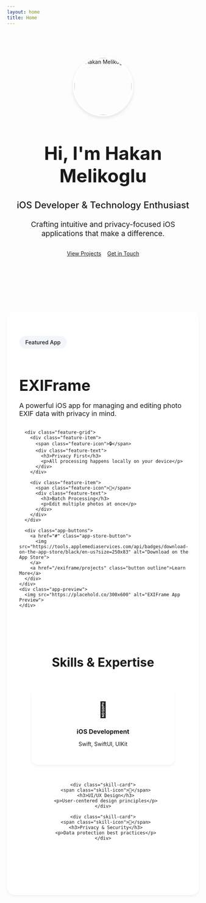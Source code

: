 ```yaml
---
layout: home
title: Home
---
```


<div class="hero-section">
  <div class="hero-content">
    <div class="profile-image">
      <img src="https://github.com/hakanmelikoglu.png" alt="Hakan Melikoglu">
    </div>
    <h1>Hi, I'm Hakan Melikoglu</h1>
    <h2>iOS Developer & Technology Enthusiast</h2>
    <p>Crafting intuitive and privacy-focused iOS applications that make a difference.</p>
    <div class="hero-buttons">
      <a href="/exiframe/projects" class="button primary">View Projects</a>
      <a href="/exiframe/contact" class="button secondary">Get in Touch</a>
    </div>
  </div>
</div>

<div class="featured-app">
  <div class="app-content">
    <div class="app-text">
      <span class="label">Featured App</span>
      <h2>EXIFrame</h2>
      <p>A powerful iOS app for managing and editing photo EXIF data with privacy in mind.</p>
      
      <div class="feature-grid">
        <div class="feature-item">
          <span class="feature-icon">🔒</span>
          <div class="feature-text">
            <h3>Privacy First</h3>
            <p>All processing happens locally on your device</p>
          </div>
        </div>
        
        <div class="feature-item">
          <span class="feature-icon">📸</span>
          <div class="feature-text">
            <h3>Batch Processing</h3>
            <p>Edit multiple photos at once</p>
          </div>
        </div>
      </div>
      
      <div class="app-buttons">
        <a href="#" class="app-store-button">
          <img src="https://tools.applemediaservices.com/api/badges/download-on-the-app-store/black/en-us?size=250x83" alt="Download on the App Store">
        </a>
        <a href="/exiframe/projects" class="button outline">Learn More</a>
      </div>
    </div>
    <div class="app-preview">
      <img src="https://placehold.co/300x600" alt="EXIFrame App Preview">
    </div>
  </div>
</div>

<div class="skills-section">
  <h2>Skills & Expertise</h2>
  <div class="skills-grid">
    <div class="skill-card">
      <span class="skill-icon">📱</span>
      <h3>iOS Development</h3>
      <p>Swift, SwiftUI, UIKit</p>
    </div>
    
    <div class="skill-card">
      <span class="skill-icon">🎨</span>
      <h3>UI/UX Design</h3>
      <p>User-centered design principles</p>
    </div>
    
    <div class="skill-card">
      <span class="skill-icon">🔐</span>
      <h3>Privacy & Security</h3>
      <p>Data protection best practices</p>
    </div>
  </div>
</div>

<style>
.hero-section {
    padding: 6rem 2rem;
    background: linear-gradient(135deg, var(--background-color) 0%, var(--secondary-color) 100%);
    margin: -2rem -1rem 3rem -1rem;
    text-align: center;
}

.hero-content {
    max-width: 800px;
    margin: 0 auto;
}

.profile-image {
    width: 150px;
    height: 150px;
    margin: 0 auto 2rem;
    border-radius: 50%;
    overflow: hidden;
    border: 4px solid white;
    box-shadow: 0 4px 10px rgba(0,0,0,0.1);
}

.profile-image img {
    width: 100%;
    height: 100%;
    object-fit: cover;
}

.hero-section h1 {
    font-size: 3rem;
    margin-bottom: 1rem;
    color: var(--text-color);
}

.hero-section h2 {
    font-size: 1.5rem;
    color: var(--light-text);
    margin-bottom: 1.5rem;
    font-weight: 500;
}

.hero-section p {
    font-size: 1.2rem;
    color: var(--text-color);
    margin-bottom: 2rem;
    max-width: 600px;
    margin-left: auto;
    margin-right: auto;
}

.hero-buttons {
    display: flex;
    gap: 1rem;
    justify-content: center;
}

.featured-app {
    padding: 4rem 2rem;
    background: white;
    border-radius: 20px;
    margin-bottom: 4rem;
    box-shadow: 0 4px 6px rgba(0,0,0,0.05);
}

.app-content {
    max-width: 1200px;
    margin: 0 auto;
    display: grid;
    grid-template-columns: 1fr 300px;
    gap: 4rem;
    align-items: center;
}

.label {
    display: inline-block;
    padding: 0.5rem 1rem;
    background: rgba(124,156,191,0.1);
    color: var(--primary-color);
    border-radius: 20px;
    font-size: 0.9rem;
    font-weight: 500;
    margin-bottom: 1rem;
}

.app-text h2 {
    font-size: 2.5rem;
    margin-bottom: 1rem;
    color: var(--text-color);
}

.app-text p {
    font-size: 1.1rem;
    color: var(--light-text);
    margin-bottom: 2rem;
}

.feature-grid {
    display: grid;
    grid-template-columns: repeat(auto-fit, minmax(200px, 1fr));
    gap: 2rem;
    margin: 2rem 0;
}

.feature-item {
    display: flex;
    align-items: flex-start;
    gap: 1rem;
    padding: 1.5rem;
    background: var(--background-color);
    border-radius: 12px;
    transition: transform 0.2s ease;
}

.feature-item:hover {
    transform: translateY(-2px);
}

.feature-icon {
    font-size: 2rem;
}

.feature-text h3 {
    color: var(--text-color);
    margin: 0 0 0.5rem 0;
    font-size: 1.1rem;
}

.feature-text p {
    color: var(--light-text);
    margin: 0;
    font-size: 0.9rem;
}

.app-buttons {
    display: flex;
    gap: 1rem;
    align-items: center;
    margin-top: 2rem;
}

.app-store-button {
    max-width: 200px;
    transition: opacity 0.2s ease;
}

.app-store-button:hover {
    opacity: 0.8;
}

.app-store-button img {
    width: 100%;
    height: auto;
}

.app-preview img {
    width: 100%;
    height: auto;
    border-radius: 20px;
    box-shadow: 0 4px 12px rgba(0,0,0,0.1);
}

.skills-section {
    padding: 4rem 2rem;
    text-align: center;
}

.skills-section h2 {
    font-size: 2rem;
    margin-bottom: 3rem;
    color: var(--text-color);
}

.skills-grid {
    display: grid;
    grid-template-columns: repeat(auto-fit, minmax(250px, 1fr));
    gap: 2rem;
    max-width: 1200px;
    margin: 0 auto;
}

.skill-card {
    background: white;
    padding: 2rem;
    border-radius: 16px;
    box-shadow: 0 4px 6px rgba(0,0,0,0.05);
    transition: transform 0.2s ease;
}

.skill-card:hover {
    transform: translateY(-5px);
}

.skill-icon {
    font-size: 2.5rem;
    margin-bottom: 1rem;
    display: block;
}

.skill-card h3 {
    color: var(--text-color);
    margin-bottom: 0.5rem;
}

.skill-card p {
    color: var(--light-text);
}

@media (prefers-color-scheme: dark) {
    .featured-app,
    .skill-card {
        background: #2D2D2D;
    }
    
    .feature-item {
        background: #1A1A1A;
    }
}

@media (max-width: 768px) {
    .hero-section {
        padding: 4rem 1rem;
    }
    
    .hero-section h1 {
        font-size: 2.2rem;
    }
    
    .app-content {
        grid-template-columns: 1fr;
        gap: 2rem;
    }
    
    .app-preview {
        display: none;
    }
    
    .hero-buttons,
    .app-buttons {
        flex-direction: column;
    }
    
    .app-store-button {
        margin: 0 auto;
    }
}
</style> 